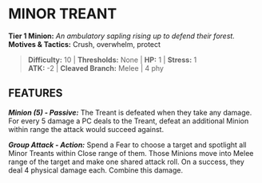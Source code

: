 # MINOR TREANT

**Tier 1 Minion:** *An ambulatory sapling rising up to defend their forest.*  
**Motives & Tactics:** Crush, overwhelm, protect

> **Difficulty:** 10 | **Thresholds:** None | **HP:** 1 | **Stress:** 1  
> **ATK:** -2 | **Cleaved Branch:** Melee | 4 phy  

## FEATURES

***Minion (5) - Passive:*** The Treant is defeated when they take any damage. For every 5 damage a PC deals to the Treant, defeat an additional Minion within range the attack would succeed against.

***Group Attack - Action:*** Spend a Fear to choose a target and spotlight all Minor Treants within Close range of them. Those Minions move into Melee range of the target and make one shared attack roll. On a success, they deal 4 physical damage each. Combine this damage.
